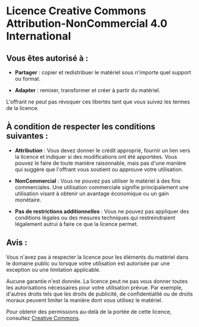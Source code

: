 # Licence Creative Commons Attribution-NonCommercial 4.0 International

## Vous êtes autorisé à :

- **Partager** : copier et redistribuer le matériel sous n'importe quel support ou format.

- **Adapter** : remixer, transformer et créer à partir du matériel.

L'offrant ne peut pas révoquer ces libertés tant que vous suivez les termes de la licence.

## À condition de respecter les conditions suivantes :

- **Attribution** : Vous devez donner le crédit approprié, fournir un lien vers la licence et indiquer si des modifications ont été apportées. Vous pouvez le faire de toute manière raisonnable, mais pas d'une manière qui suggère que l'offrant vous soutient ou approuve votre utilisation.

- **NonCommercial** : Vous ne pouvez pas utiliser le matériel à des fins commerciales. Une utilisation commerciale signifie principalement une utilisation visant à obtenir un avantage économique ou un gain monétaire.

- **Pas de restrictions additionnelles** : Vous ne pouvez pas appliquer des conditions légales ou des mesures techniques qui restreindraient légalement autrui à faire ce que la licence permet.

## Avis :

Vous n'avez pas à respecter la licence pour les éléments du matériel dans le domaine public ou lorsque votre utilisation est autorisée par une exception ou une limitation applicable.

Aucune garantie n'est donnée. La licence peut ne pas vous donner toutes les autorisations nécessaires pour votre utilisation prévue. Par exemple, d'autres droits tels que les droits de publicité, de confidentialité ou de droits moraux peuvent limiter la manière dont vous utilisez le matériel.

Pour obtenir des permissions au-delà de la portée de cette licence, consultez [Creative Commons](https://creativecommons.org/).

